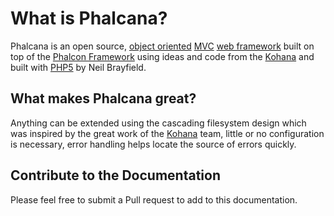 # What is Phalcana?

Phalcana is an open source, [object oriented](http://en.wikipedia.org/wiki/Object-oriented_programming) [MVC](http://en.wikipedia.org/wiki/Model–view–controller "Model View Controller") [web framework](http://en.wikipedia.org/wiki/Web_application_framework) built on top of the [Phalcon Framework](http://phalconphp.com/ "Phalcon") using ideas and code from the [Kohana](http://kohanaframework.org) and built with [PHP5](http://php.net/manual/intro-whatis "PHP Hypertext Preprocessor") by Neil Brayfield.

<!-- [!!] Phalcana is licensed under a [BSD license](http://kohanaframework.org/license), so you can legally use it for any kind of open source, commercial, or personal project. -->

## What makes Phalcana great?

Anything can be extended using the cascading <!-- [ -->filesystem<!-- ](files) --> design which was inspired by the great work of the [Kohana](http://kohanaframework.org) team, little or no <!-- [ -->configuration<!-- ](config) --> is necessary, <!-- [ -->error handling<!-- ](errors) --> helps locate the source of errors quickly.

## Contribute to the Documentation

Please feel free to submit a Pull request to add to this documentation.